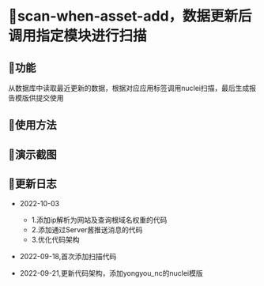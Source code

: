 # 🚁scan-when-asset-add，数据更新后调用指定模块进行扫描

## 🥩功能

从数据库中读取最近更新的数据，根据对应应用标签调用nuclei扫描，最后生成报告模版供提交使用

## 🥙使用方法

## 🧆演示截图

## 🍝更新日志

 - 2022-10-03
    - 1.添加ip解析为网站及查询根域名权重的代码
    - 2.添加通过Server酱推送消息的代码
    - 3.优化代码架构

 - 2022-09-18,首次添加扫描代码

 - 2022-09-21,更新代码架构，添加yongyou_nc的nuclei模版
